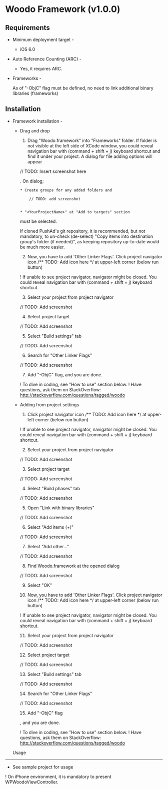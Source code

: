 Woodo Framework (v1.0.0)
==================================


Requirements
----------------------------------

- Minimum deployment target - 

  - iOS 6.0

- Auto Reference Counting (ARC) -

  - Yes, it requires ARC.

- Frameworks -

  As of "-ObjC" flag must be defined, no need to link additional binary libraries (frameworks)



Installation
----------------------------------

- Framework installation -

  - Drag and drop

    1. Drag "Woodo.framework" into "Frameworks" folder. 
      If folder is not visible at the left side of XCode window, you could reveal navigation bar with (command + shift + j) keyboard shortcut and find it under your project.
      A dialog for file adding options will appear

      // TODO: Insert screenshot here


      . On dialog;

        * Create groups for any added folders and

        	// TODO: add screenshot


        * "<YourProjectName>" at "Add to targets" section

      must be selected.

      If cloned PushAd's git repository, it is recommended, but not mandatory, to un-check (de-select) "Copy items into destination group's folder (if needed)", as keeping repository up-to-date would be much more easier.

    2. Now, you have to add 'Other Linker Flags'. Click project navigator icon /** TODO: Add icon here */ at upper-left corner (below run button)

      ! If unable to see project navigator, navigator might be closed. You could reveal navigation bar with (command + shift + j) keyboard shortcut.

    3. Select your project from project navigator

      // TODO: Add screenshot

    4. Select project target

      // TODO: Add screenshot

    5. Select "Build settings" tab

      // TODO: Add screenshot

    6. Search for "Other Linker Flags"

      // TODO: Add screenshot

    7. Add "-ObjC" flag, and you are done.

    ! To dive in coding, see "How to use" section below.
  	! Have questions, ask them on StackOverflow: http://stackoverflow.com/questions/tagged/woodo

  
  - Adding from project settings

    1. Click project navigator icon /** TODO: Add icon here */ at upper-left corner (below run button)

      ! If unable to see project navigator, navigator might be closed. You could reveal navigation bar with (command + shift + j) keyboard shortcut.

    2. Select your project from project navigator

      // TODO: Add screenshot

    3. Select project target

      // TODO: Add screenshot

    4. Select "Build phases" tab

      // TODO: Add screenshot

    5. Open "Link with binary libraries"

      // TODO: Add screenshot

    6. Select "Add items (+)"

      // TODO: Add screenshot

    7. Select "Add other..."

      // TODO: Add screenshot

    8. Find Woodo.framework at the opened dialog

      // TODO: Add screenshot

    9. Select "OK"

    10. Now, you have to add 'Other Linker Flags'. Click project navigator icon /** TODO: Add icon here */ at upper-left corner (below run button)

      ! If unable to see project navigator, navigator might be closed. You could reveal navigation bar with (command + shift + j) keyboard shortcut.

    11. Select your project from project navigator

      // TODO: Add screenshot

    12. Select project target

      // TODO: Add screenshot

    13. Select "Build settings" tab

      // TODO: Add screenshot

    14. Search for "Other Linker Flags"

      // TODO: Add screenshot

    15. Add "-ObjC" flag

    , and you are done.

    ! To dive in coding, see "How to use" section below.
    ! Have questions, ask them on StackOverflow: http://stackoverflow.com/questions/tagged/woodo


  Usage
----------------------------------

  - See sample project for usage


  ! On iPhone environment, it is mandatory to present WPWoodoViewController.